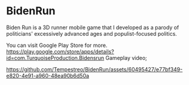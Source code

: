 # BidenRun
Biden Run is a 3D runner mobile game that I developed as a parody of politicians' excessively advanced ages and populist-focused politics.


You can visit Google Play Store for more.
https://play.google.com/store/apps/details?id=com.TurquoiseProduction.Bidensrun
Gameplay video;


https://github.com/Tempestreo/BidenRun/assets/60495427/e77bf349-e820-4e91-a960-48ea90b6d50a


